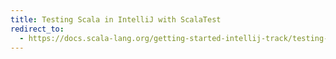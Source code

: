 ```yaml
---
title: Testing Scala in IntelliJ with ScalaTest
redirect_to:
  - https://docs.scala-lang.org/getting-started-intellij-track/testing-scala-in-intellij-with-scalatest.html
---
```

